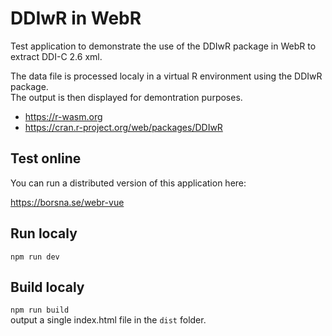 # DDIwR in WebR

Test application to demonstrate the use of the DDIwR package in WebR to extract DDI-C 2.6 xml.

The data file is processed localy in a virtual R environment using the DDIwR package.  
The output is then displayed for demontration purposes.

* https://r-wasm.org
* https://cran.r-project.org/web/packages/DDIwR

## Test online
You can run a distributed version of this application here:  

https://borsna.se/webr-vue

## Run localy
`npm run dev`

## Build localy
`npm run build`  
output a single index.html file in the `dist` folder.
